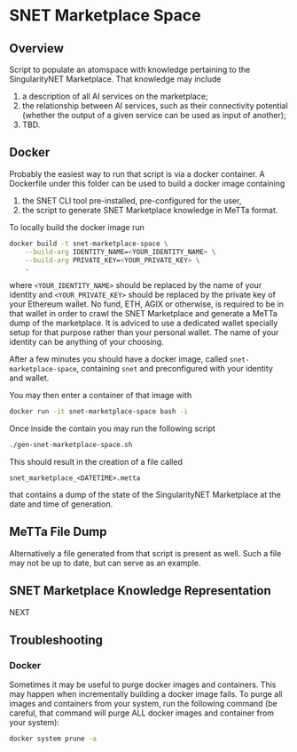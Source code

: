 # SNET Marketplace Space

## Overview

Script to populate an atomspace with knowledge pertaining to the
SingularityNET Marketplace.  That knowledge may include

1. a description of all AI services on the marketplace;
2. the relationship between AI services, such as their connectivity
   potential (whether the output of a given service can be used as
   input of another);
3. TBD.

## Docker

Probably the easiest way to run that script is via a docker container.
A Dockerfile under this folder can be used to build a docker image
containing
1. the SNET CLI tool pre-installed, pre-configured for the user,
2. the script to generate SNET Marketplace knowledge in MeTTa format.

To locally build the docker image run

```bash
docker build -t snet-marketplace-space \
    --build-arg IDENTITY_NAME=<YOUR_IDENTITY_NAME> \
    --build-arg PRIVATE_KEY=<YOUR_PRIVATE_KEY> \
    .
```

where `<YOUR_IDENTITY_NAME>` should be replaced by the name of your
identity and `<YOUR_PRIVATE_KEY>` should be replaced by the private
key of your Ethereum wallet.  No fund, ETH, AGIX or otherwise, is
required to be in that wallet in order to crawl the SNET Marketplace
and generate a MeTTa dump of the marketplace.  It is adviced to use a
dedicated wallet specially setup for that purpose rather than your
personal wallet.  The name of your identity can be anything of your
choosing.

After a few minutes you should have a docker image, called
`snet-marketplace-space`, containing `snet` and preconfigured with
your identity and wallet.

You may then enter a container of that image with

```bash
docker run -it snet-marketplace-space bash -i
```

Once inside the contain you may run the following script

```bash
./gen-snet-marketplace-space.sh
```

This should result in the creation of a file called

```
snet_marketplace_<DATETIME>.metta
```

that contains a dump of the state of the SingularityNET Marketplace at
the date and time of generation.

## MeTTa File Dump

Alternatively a file generated from that script is present as well.
Such a file may not be up to date, but can serve as an example.

## SNET Marketplace Knowledge Representation

NEXT

## Troubleshooting

### Docker

Sometimes it may be useful to purge docker images and containers.
This may happen when incrementally building a docker image fails.  To
purge all images and containers from your system, run the following
command (be careful, that command will purge ALL docker images and
container from your system):

```bash
docker system prune -a
```
